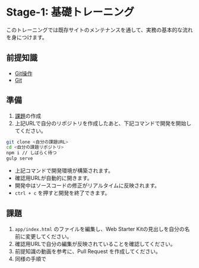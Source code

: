 # Stage-1: 基礎トレーニング

このトレーニングでは既存サイトのメンテナンスを通して、実務の基本的な流れを身につけます。

## 前提知識

- [Git操作](https://drive.google.com/drive/u/0/folders/0BwhcbXxSdjGibFRtZDlFcFBmV1E)
- [Git](develop/git)

## 準備

1. [課題](https://classroom.github.com/a/aK4sv0P7)の作成
2. 上記URLで自分のリポジトリを作成したあと、下記コマンドで開発を開始してください。

```bash
git clone <自分の課題URL>
cd <自分の課題リポジトリ>
npm i // しばらく待つ
gulp serve
```

- 上記コマンドで開発環境が構築されます。
- 確認用URLが自動的に開きます。
- 開発中はソースコードの修正がリアルタイムに反映されます。
- `ctrl + c` を押すと開発を終了できます。

## 課題

1. `app/index.html` のファイルを編集し、Web Starter Kitの見出しを自分の名前に変更してください。
2. 確認用URLで自分の編集が反映されていることを確認してください。
3. 前提知識の動画を参考に、Pull Request を作成してください。
4. 同様の手順で

